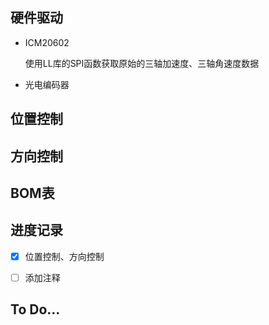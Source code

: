 ## 硬件驱动

- ICM20602

  使用LL库的SPI函数获取原始的三轴加速度、三轴角速度数据

- 光电编码器



## 位置控制



## 方向控制



## BOM表



## 进度记录

- [x] 位置控制、方向控制
- [ ] 添加注释



## To Do...

